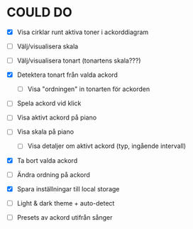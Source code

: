 # COULD DO

- [x] Visa cirklar runt aktiva toner i ackorddiagram

- [ ] Välj/visualisera skala
- [ ] Välj/visualisera tonart (tonartens skala???)

- [x] Detektera tonart från valda ackord
    - [ ] Visa "ordningen" in tonarten för ackorden

- [ ] Spela ackord vid klick

- [ ] Visa aktivt ackord på piano
- [ ] Visa skala på piano
    - [ ] Visa detaljer om aktivt ackord (typ, ingående intervall)

- [x] Ta bort valda ackord
- [ ] Ändra ordning på ackord

- [x] Spara inställningar till local storage

- [ ] Light & dark theme + auto-detect

- [ ] Presets av ackord utifrån sånger
